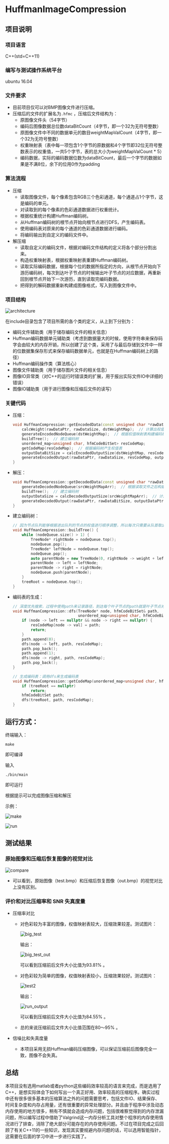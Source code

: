 # HuffmanImageCompression

## 项目说明

### 项目语言

C++(std=C++11) 

### 编写与测试操作系统平台

ubuntu 16.04

### 文件要求

- 目前项目仅可以对BMP图像文件进行压缩。
- 压缩后的文件的扩展名为`.hfmc` ，压缩后文件结构为：
  - 原图像文件头（54字节）
  - 编码后图像数据总位数dataBitCount（4字节，即一个32为无符号整数）
  - 原图像文件中不同的数据单元的数目weightMapValCount（4字节，即一个32为无符号整数）
  - 权重映射表（表中每一项包含1个字节的原数据和4个字节即32位无符号整数表示的权重值，一共5个字节，表的总大小为weightMapValCount * 5）
  - 编码数据，实际的编码数据位数为dataBitCount，最后一个字节的数据如果是不满8位，余下的位用0作为padding

### 算法流程

- 压缩
  - 读取图像文件，每个像素包含RGB三个色彩通道，每个通道占1个字节，这是编码的单元。
  - 对读取到的每个像素的色彩通道数据进行权重统计。
  - 根据权重统计构建Huffman编码树。
  - 从Huffman编码树的根节点开始向根节点进行DFS，产生编码表。
  - 使用编码表对原来的每个通道的色彩通道数据进行编码。
  - 将编码输出到自定义的编码文件中。
- 解压缩
  - 读取自定义的编码文件，根据对编码文件结构的定义将各个部分分割出来。
  - 构造权重映射表，根据权重映射表重建Huffman编码树。
  - 读取实际编码数据，根据每个位的数据所指定的方向，从根节点开始向下游历编码树，每次到达叶子节点的时候输出叶子节点的对应数据，再重新回到根节点开始下一次游历，直到读取完编码数据。
  - 把得到的解码数据重新构建成图像格式，写入到图像文件中。

### 项目结构

![architecture](img/architecture.png)

在include目录包含了项目所需的各个类的定义，从上到下分别为：

- 编码文件辅助类（用于储存编码文件的相关信息）
- Huffman编码数据单元辅助类（考虑到数据量大的时候，使用字符串来保存码字会由较大的内存开销，所以创建了这个类，采用了与最后存储到文件中一样的位数据集保存形式来保存编码数据单元，也就是在Huffman编码树上的路径）
- Huffman编码操作类（算法核心）
- 图像文件辅助类（用于储存图片文件的相关信息）
- 图像IO异常类（对C++的运行时错误类的扩展，用于报出实际文件IO中详细的错误）
- 图像IO辅助类（用于进行图像和压缩后文件的读写）

### 关键代码

- 压缩：

  ```c++
  void HuffmanCompression::getEncodedData(const unsigned char *rawDataPtr, uint32_t rawDataSize, unordered_map<unsigned char, uint32_t > &dstWeightMap, unsigned char *&outputDataPtr, uint32_t &outputDataBitSize) {
      calcWeight(rawDataPtr, rawDataSize, dstWeightMap);  // 计算出权值映射表
      generateEncodedNodeQueue(dstWeightMap);  // 根据权值映射表构建编码树节点队列（使用priority_queue这样一个以堆实现的“队列”，可以保证每次进出队操作后队列的节点保持权值从小到大排列）
      buildTree();  // 建立编码树
      unordered_map<unsigned char, hfmCodeBitSet> resCodeMap;
      getCodeMap(resCodeMap);  // 根据编码树产生权值表
      outputDataBitSize = calcEncodedOutputSize(dstWeightMap, resCodeMap);  // 计算编码数据位数
      generateEncodedOutput(rawDataPtr, rawDataSize, resCodeMap, outputDataPtr, outputDataBitSize);  // 对原数据进行编码
  }
  ```

- 解压：

  ```c++
  void HuffmanCompression::getDecodedData(const unsigned char *rawDataPtr, uint32_t rawDataBitSize, const vector<pair<unsigned char, uint32_t >> &srcWeightMapArr, unsigned char *&outputDataPtr, uint32_t &outputDataSize) {
      generateDecodedNodeQueue(srcWeightMapArr);  // 根据读取文件之后构建的权值映射表构建节点队列
      buildTree();  // 建立编码树
      outputDataSize = calcDecodedOutputSize(srcWeightMapArr);  // 计算输出数据大小
      generateDecodedOutput(rawDataPtr, rawDataBitSize, outputDataPtr, outputDataSize);  // 对编码数据进行解码
  }
  ```
- 建立编码树：
  ```c++
  // 因为节点队列能够根据进出队列的节点的权值进行顺序调整，所以每次只需要从队首取出2个节点构造一棵树，将树根再次加进节点队列，直到队列只剩下一个节点，这个节点就是编码树的根节点
  void HuffmanCompression::buildTree() {
      while (nodeQueue.size() > 1) {
          TreeNode* rightNode = nodeQueue.top();
          nodeQueue.pop();
          TreeNode* leftNode = nodeQueue.top();
          nodeQueue.pop();
          auto parentNode = new TreeNode(0, rightNode -> weight + leftNode -> weight);
          parentNode -> left = leftNode;
          parentNode -> right = rightNode;
          nodeQueue.push(parentNode);
      }
      treeRoot = nodeQueue.top();
  }
  ```
- 编码表的生成：
  ```c++
  // 深度优先搜索，过程中使用path来记录路径，到达每个叶子节点的path就是叶子节点对应数据的编码
  void HuffmanCompression::dfs(TreeNode* node, hfmCodeBitSet& path,
                               unordered_map<unsigned char, hfmCodeBitSet> &resCodeMap) {
      if (node -> left == nullptr && node -> right == nullptr) {
          resCodeMap[node -> val] = path;
          return;
      }
      path.append(0);
      dfs(node -> left, path, resCodeMap);
      path.pop_back();
      path.append(1);
      dfs(node -> right, path, resCodeMap);
      path.pop_back();
  }

  // 生成编码表：调用dfs来生成编码表
  void HuffmanCompression::getCodeMap(unordered_map<unsigned char, hfmCodeBitSet> &resCodeMap) {
      if (treeRoot == nullptr)
          return;
      hfmCodeBitSet path;
      dfs(treeRoot, path, resCodeMap);
  }
  ```

## 运行方式：
终端输入：

```shell
make
```

即可编译

输入
```
./bin/main
```

即可运行

根据提示可以完成图像压缩和解压

示例：

![make](img/make_output.png)

![run](img/run_output.png)

## 测试结果

### 原始图像和压缩后恢复图像的视觉对比

  ![compare](img/compare.png)
- 可以看到，原始图像（test.bmp）和压缩后恢复图像（out.bmp）的视觉对比上没有区别。

### 评价和对比压缩率和 SNR 失真度量

- 压缩率对比

  - 对色彩较为丰富的图像，权值映射表较大，压缩效果较差。测试图片：

    ![big_test](img/big_test.jpg)

    输出：

    ![big_test_out](img/big_test_out.png)

    可以看到压缩前后文件大小比值为93.81% 。

  - 对色彩较为简单的图像，权值映射表较小，压缩效果较好。测试图片：

    ![test2](img/test2.png)

    输出：

    ![run_output](img/run_output.png)

    可以看到压缩前后文件大小比值为84.55% 。

  - 总的来说压缩前后文件大小比值范围在80～95% 。

- 信噪比和失真度量

  - 本项目采用无损Huffman编码压缩图像，可以保证压缩前后图像完全一致，图像不会失真。


## 总结

本项目没有选用matlab或者python这些编码效率较高的语言来完成，而是选用了C++，是想实际体会下如何写出一个真正好用、效率较高的压缩程序。确实过程中还有很多很多基本的压缩算法之外的问题需要思考，包括文件IO、结果保存、时间复杂度和内存占用量，还有很重要的异常处理部分。并且由于程序中涉及动态内存使用的地方很多，稍有不慎就会造成内存问题，包括很难察觉得到的内存泄漏问题，所以编写过程中借助了Valgrind这一内存分析工具对整个程序的内存使用情况进行了排查，消除了绝大部分可能存在的内存使用问题。不过在项目完成之后回顾了有关C++11的一些知识，发现其实要规避内存问题的话，可以选用智能指针，这需要在后面的学习中进一步进行实践了。